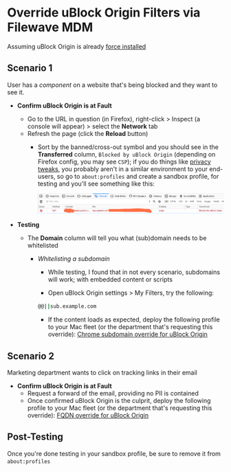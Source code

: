 # Override uBlock Origin Filters via Filewave MDM
Assuming uBlock Origin is already [force installed](https://github.com/angela-d/brain-dump/blob/master/sysadmin/windows/active-directory/ublock-origin-custom-deployment.md)

## Scenario 1
User has a *component* on a website that's being blocked and they want to see it.

  - **Confirm uBlock Origin is at Fault**
    - Go to the URL in question (in Firefox), right-click > Inspect (a console will appear) > select the **Network** tab
    - Refresh the page (click the **Reload** button)
      - Sort by the banned/cross-out symbol and you should see in the **Transferred** column, `Blocked by uBlock Origin` (depending on Firefox config, you may see `CSP`); if you do things like [privacy tweaks](https://gist.github.com/0XDE57/fbd302cef7693e62c769), you probably aren't in a similar environment to your end-users, so go to `about:profiles` and create a sandbox profile, for testing and you'll see something like this:

        ![blocked by ublock origin](img/blocked-by-ublock-origin.png)

  - **Testing**
    - The **Domain** column will tell you what (sub)domain needs to be whitelisted

      - *Whitelisting a subdomain*
        - While testing, I found that in not every scenario, subdomains will work; with embedded content or scripts

        - Open uBlock Origin settings > My Filters, try the following:
        ```bash
        @@||sub.example.com
        ```
        - If the content loads as expected, deploy the following profile to your Mac fleet (or the department that's requesting this override): [Chrome subdomain override for uBlock Origin](subdomain-override.mobileconfig)

## Scenario 2
Marketing department wants to click on tracking links in their email
- **Confirm uBlock Origin is at Fault**
  - Request a forward of the email, providing no PII is contained
  - Once confirmed uBlock Origin is the culprit, deploy the following profile to your Mac fleet (or the department that's requesting this override): [FQDN override for uBlock Origin](fqdnoverride.mobileconfig)


## Post-Testing
Once you're done testing in your sandbox profile, be sure to remove it from `about:profiles`
